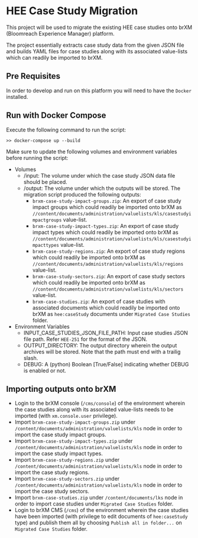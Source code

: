 # HEE Case Study Migration

This project will be used to migrate the existing HEE case studies onto brXM (Bloomreach Experience Manager) platform.

The project essentially extracts case study data from the given JSON file and builds YAML files for case studies along with its associated value-lists which can readily be imported to brXM.

## Pre Requisites
In order to develop and run on this platform you will need to have the `Docker` installed.

## Run with Docker Compose
Execute the following command to run the script:

```
>> docker-compose up --build
```

Make sure to update the following volumes and environment variables before running the script:

- Volumes
  - /input: The volume under which the case study JSON data file should be placed.
  - /output: The volume under which the outputs will be stored. The migration script produced the following outputs:
    - `brxm-case-study-impact-groups.zip`: An export of case study impact groups which could readily be imported onto brXM as `//content/documents/administration/valuelists/kls/casestudyimpactgroups` value-list.
    - `brxm-case-study-impact-types.zip`: An export of case study impact types which could readily be imported onto brXM as `//content/documents/administration/valuelists/kls/casestudyimpacttypes` value-list.
    - `brxm-case-study-regions.zip`: An export of case study regions which could readily be imported onto brXM as `//content/documents/administration/valuelists/kls/regions` value-list.
    - `brxm-case-study-sectors.zip`: An export of case study sectors which could readily be imported onto brXM as `//content/documents/administration/valuelists/kls/sectors` value-list.
    - `brxm-case-studies.zip`: An export of case studies with associated documents which could readily be imported onto brXM as `hee:caseStudy` documents under `Migrated Case Studies` folder.
- Environment Variables
  - INPUT_CASE_STUDIES_JSON_FILE_PATH: Input case studies JSON file path. Refer `HEE-251` for the format of the JSON.
  - OUTPUT_DIRECTORY: The output directory wherein the output archives will be stored. Note that the path must end with a trailig slash.
  - DEBUG: A (python) Boolean [True/False] indicating whether DEBUG is enabled or not.

## Importing outputs onto brXM
- Login to the brXM console (`/cms/console`) of the environment wherein the case studies along with its associated value-lists needs to be imported (with `xm.console.user` privilege).
- Import `brxm-case-study-impact-groups.zip` under `/content/documents/administration/valuelists/kls` node in order to import the case study impact groups.
- Import `brxm-case-study-impact-types.zip` under `/content/documents/administration/valuelists/kls` node in order to import the case study impact types.
- Import `brxm-case-study-regions.zip` under `/content/documents/administration/valuelists/kls` node in order to import the case study regions.
- Import `brxm-case-study-sectors.zip` under `/content/documents/administration/valuelists/kls` node in order to import the case study sectors.
- Import `brxm-case-studies.zip` under `/content/documents/lks` node in order to import case studies under `Migrated Case Studies` folder.
- Login to brXM CMS (`/cms`) of the environment wherein the case studies have been imported (with privilege to edit documents of `hee:caseStudy` type) and publish them all by choosing `Publish all in folder...` on `Migrated Case Studies` folder.
